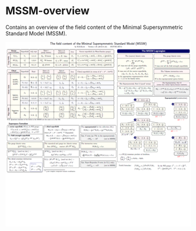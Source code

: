 # MSSM-overview

Contains an overview of the field content of the Minimal Supersymmetric Standard Model (MSSM).

![screenshot](screenshot.png)
